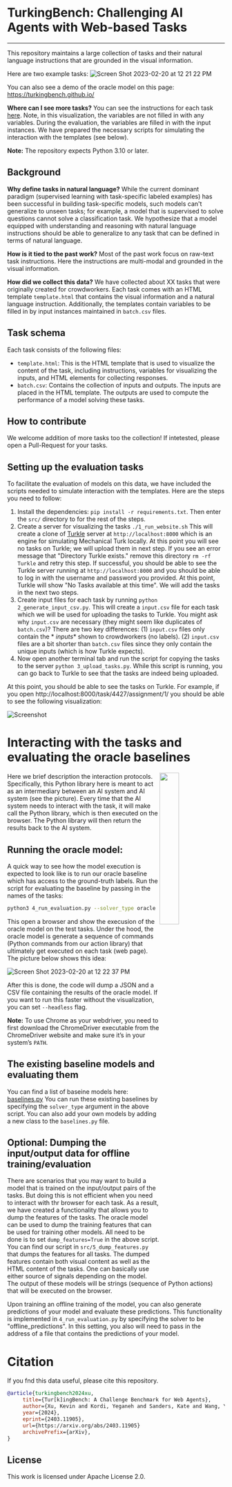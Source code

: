 # TurkingBench: Challenging AI Agents with Web-based Tasks 

<hr>


This repository maintains a large collection of tasks and their natural language instructions that are grounded in the
visual information.

Here are two example tasks:
![Screen Shot 2023-02-20 at 12 21 22 PM](https://user-images.githubusercontent.com/2441454/220168815-10c22ddd-2deb-422f-b41e-2203bee25e25.png)

You can also see a demo of the oracle model on this page: https://turkingbench.github.io/

**Where can I see more tasks?**
You can see the instructions for each task [here](https://jhu-clsp.github.io/turk-instructions/mturk.html).
Note, in this visualization, the variables are not filled in with any variables.
During the evaluation, the variables are filled in with the input instances.
We have prepared the necessary scripts for simulating the interaction with the templates (see below).

**Note:** The repository expects Python 3.10 or later.

Background
--- 

**Why define tasks in natural language?** While the current dominant paradigm (supervised learning with task-specific
labeled examples) has been
successful in building task-specific models, such models can't generalize to unseen tasks; for example, a model that is
supervised to solve questions
cannot solve a classification task. We hypothesize that a model equipped with understanding and reasoning with natural
language instructions should be able to generalize to any task that can be defined in terms of natural language.

**How is it tied to the past work?**
Most of the past work focus on raw-text task instructions. Here the instructions are multi-modal
and grounded in the visual information.

**How did we collect this data?**
We have collected about XX tasks that were originally created for crowdworkers.
Each task comes with an HTML template `template.html` that contains the visual information and a natural language
instruction.
Additionally, the templates contain variables to be filled in by input instances maintained in `batch.csv` files.



Task schema
--- 
Each task consists of the following files:

- `template.html`: This is the HTML template that is used to visualize the content of the task, including instructions,
  variables for visualizing the inputs, and HTML elements for collecting responses.
- `batch.csv`: Contains the collection of inputs and outputs. The inputs are placed in the HTML template. The outputs
  are used to compute the performance of a model solving these tasks.

How to contribute
---
We welcome addition of more tasks too the collection! If intetested, please open a Pull-Request for your tasks.


Setting up the evaluation tasks
--- 
To facilitate the evaluation of models on this data, we have included the scripts needed to simulate interaction with
the templates.
Here are the steps you need to follow:

1. Install the dependencies: `pip install -r requirements.txt`. Then enter the `src/` directory to for the rest of the
   steps.
2. Create a server for visualizing the tasks `./1_run_website.sh` This will create a clone
   of [Turkle](https://github.com/hltcoe/turkle/) server at `http://localhost:8000` which is an engine for simulating
   Mechanical Turk locally. At this point you will see no tasks on Turkle; we will upload them in next step. If you see
   an error message that "Directory Turkle exists." remove this directory `rm -rf Turkle` and retry this step. If
   successful, you should be able to see the Turkle server running at `http://localhost:8000` and you should be able to
   log in with the username and password you provided. At this point, Turkle will show "No Tasks available at this
   time". We will add the tasks in the next two steps.
3. Create input files for each task by running `python 2_generate_input_csv.py`. This will create a `input.csv` file for
   each task which we will be used for uploading the tasks to Turkle. You might ask why `input.csv` are necessary (they
   might seem like duplicates of `batch.csv`)? There are two key differences: (1) `input.csv` files only contain the *
   *inputs** shown to crowdworkers (no labels). (2) `input.csv` files are a bit shorter than `batch.csv` files since
   they only contain the unique inputs (which is how Turkle expects).
4. Now open another terminal tab and run the script for copying the tasks to the
   server `python 3_upload_tasks.py`. While this script is running, you can go back to Turkle to see that the tasks are 
   indeed being uploaded.

At this point, you should be able to see the tasks on Turkle. For example, if you open http://localhost:8000/task/4427/assignment/1/ you should be able to see the
following visualization:

![Screenshot](data/screenshot.png)


# Interacting with the tasks and evaluating the oracle baselines
<img style="float: right;" src="data/llm-python-browser-interaction.png" width="30%">
Here we brief description the interaction protocols. 
Specifically, this Python library here is meant to act as an intermediary between 
an AI system and AI system (see the picture). 
Every time that the AI system needs to interact with the task, it will make call the Python library, which is then executed on 
the browser. The Python library will then return the results back to the AI system.



## Running the oracle model: 
A quick way to see how the model execution is expected to look like is to run our oracle baseline which has access to the ground-truth labels. 
Run the script for evaluating the baseline by passing in the names of the
tasks: 
```bash
python3 4_run_evaluation.py --solver_type oracle  --tasks test_easy  --max_instance_count 20
```

This open a browser and show the execusion of the oracle model on the test tasks. 
Under the hood, the oracle model is generate a sequence of commands (Python commands from our action library) that ultimately get executed on each task (web page). The picture below shows this idea: 

![Screen Shot 2023-02-20 at 12 22 37 PM](https://user-images.githubusercontent.com/2441454/220168960-9080b552-446b-4385-bca3-7f662ce95e20.png)

After this is done, the code will dump a JSON and a CSV file containing the results of the oracle model.
If you want to run this faster without the visualization, you can set `--headless` flag.

**Note:** To use Chrome as your webdriver, you need to first download the ChromeDriver executable from the ChromeDriver website and make sure it’s in your system’s `PATH`.

## The existing baseline models and evaluating them 
You can find a list of baseine models here: [baselines.py](src%2Fevaluation%2Fbaselines.py)
You can run these existing baselines by specifying the `solver_type` argument in the above script.
You can also add your own models by adding a new class to the `baselines.py` file.

## Optional: Dumping the input/output data for offline training/evaluation  
There are scenarios that you may want to build a model that is trained on the input/output pairs of the tasks.
But doing this is not efficient when you need to interact with thr browser for each task.
As a result, we have created a functionality that allows you to dump the features of the tasks.
The oracle model can be used to dump the training features that can be used for training other models.
All need to be done is to set `dump_features=True` in the above script.
You can find our script in `src/5_dump_features.py` that dumps the features for all tasks.
The dumped features contain both visual content as well as the HTML content of the tasks.
One can basically use either source of signals depending on the model.
The output of these models will be strings (sequence of Python actions) that will be executed on the browser.
 
Upon training an offline training of the model, you can also generate predictions of your model and evaluate these predictions. 
This functionality is implemented in `4_run_evaluation.py` by specifying the solver to be "offline_predictions". 
In this setting, you also will need to pass in the address of a file that contains the predictions of your model.  


# Citation
If you fnd this data useful, please cite this repository.
```bibtex
@article{turkingbench2024xu,
     title={Tur[k]ingBench: A Challenge Benchmark for Web Agents},
     author={Xu, Kevin and Kordi, Yeganeh and Sanders, Kate and Wang, Yizhong and Byerly, Adam and Zhang, Jack and Van Durme, Benjamin and Khashabi, Daniel},
     year={2024},
     eprint={2403.11905},
     url={https://arxiv.org/abs/2403.11905}
     archivePrefix={arXiv},
}
```

License
--- 
This work is licensed under Apache License 2.0.
